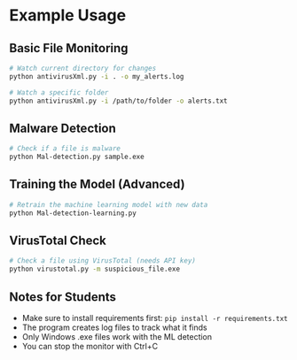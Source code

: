# Example Usage

## Basic File Monitoring
```bash
# Watch current directory for changes
python antivirusXml.py -i . -o my_alerts.log

# Watch a specific folder
python antivirusXml.py -i /path/to/folder -o alerts.txt
```

## Malware Detection
```bash
# Check if a file is malware
python Mal-detection.py sample.exe
```

## Training the Model (Advanced)
```bash
# Retrain the machine learning model with new data
python Mal-detection-learning.py
```

## VirusTotal Check
```bash
# Check a file using VirusTotal (needs API key)
python virustotal.py -m suspicious_file.exe
```

## Notes for Students
- Make sure to install requirements first: `pip install -r requirements.txt`
- The program creates log files to track what it finds
- Only Windows .exe files work with the ML detection
- You can stop the monitor with Ctrl+C
